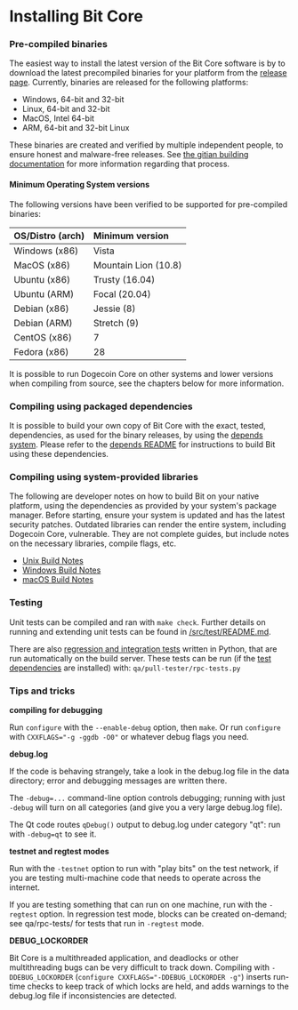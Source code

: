 # Installing Bit Core

### Pre-compiled binaries

The easiest way to install the latest version of the Bit Core software is
by to download the latest precompiled binaries for your platform from the
[release page](https://github.com/bittoshimoto/Bit/releases). Currently,
binaries are released for the following platforms:

- Windows, 64-bit and 32-bit
- Linux, 64-bit and 32-bit
- MacOS, Intel 64-bit
- ARM, 64-bit and 32-bit Linux

These binaries are created and verified by multiple independent people, to
ensure honest and malware-free releases. See
[the gitian building documentation](doc/gitian-building.md) for more information
regarding that process.

#### Minimum Operating System versions

The following versions have been verified to be supported for pre-compiled
binaries:

| OS/Distro (arch)  | Minimum version      |
| :---------------- | :------------------- |
| Windows (x86)     | Vista                |
| MacOS (x86)       | Mountain Lion (10.8) |
| Ubuntu (x86)      | Trusty (16.04)       |
| Ubuntu (ARM)      | Focal (20.04)        |
| Debian (x86)      | Jessie (8)           |
| Debian (ARM)      | Stretch (9)          |
| CentOS (x86)      | 7                    |
| Fedora (x86)      | 28                   |

It is possible to run Dogecoin Core on other systems and lower versions when
compiling from source, see the chapters below for more information.

### Compiling using packaged dependencies

It is possible to build your own copy of Bit Core with the exact, tested,
dependencies, as used for the binary releases, by using the
[depends system](depends/description.md). Please refer to the
[depends README](depends/README.md) for instructions to build Bit using
these dependencies.

### Compiling using system-provided libraries

  The following are developer notes on how to build Bit on your native
  platform, using the dependencies as provided by your system's package manager.
  Before starting, ensure your system is updated and has the latest security patches.
  Outdated libraries can render the entire system, including Dogecoin Core, vulnerable.
  They are not complete guides, but include notes on the necessary libraries,
  compile flags, etc.

  - [Unix Build Notes](doc/build-unix.md)
  - [Windows Build Notes](doc/build-windows.md)
  - [macOS Build Notes](doc/Building-Bit-1.14-for-Mac.md)

### Testing

Unit tests can be compiled and ran with `make check`. Further details on running
and extending unit tests can be found in [/src/test/README.md](/src/test/README.md).

There are also [regression and integration tests](/qa) written in Python, that
are run automatically on the build server. These tests can be run (if the
[test dependencies](/qa) are installed) with: `qa/pull-tester/rpc-tests.py`

### Tips and tricks

**compiling for debugging**

Run `configure` with the `--enable-debug` option, then `make`. Or run `configure` with
`CXXFLAGS="-g -ggdb -O0"` or whatever debug flags you need.

**debug.log**

If the code is behaving strangely, take a look in the debug.log file in the data directory;
error and debugging messages are written there.

The `-debug=...` command-line option controls debugging; running with just `-debug` will turn
on all categories (and give you a very large debug.log file).

The Qt code routes `qDebug()` output to debug.log under category "qt": run with `-debug=qt`
to see it.

**testnet and regtest modes**

Run with the `-testnet` option to run with "play bits" on the test network, if you
are testing multi-machine code that needs to operate across the internet.

If you are testing something that can run on one machine, run with the `-regtest` option.
In regression test mode, blocks can be created on-demand; see qa/rpc-tests/ for tests
that run in `-regtest` mode.

**DEBUG_LOCKORDER**

Bit Core is a multithreaded application, and deadlocks or other multithreading bugs
can be very difficult to track down. Compiling with `-DDEBUG_LOCKORDER` (`configure
CXXFLAGS="-DDEBUG_LOCKORDER -g"`) inserts run-time checks to keep track of which locks
are held, and adds warnings to the debug.log file if inconsistencies are detected.
